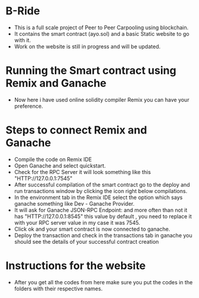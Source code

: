 # B-Ride
* This is a full scale project of Peer to Peer Carpooling using blockchain.
* It contains the smart contract (ayo.sol) and a basic Static website to go with it.
* Work on the website is still in progress and will be updated.

# Running the Smart contract using Remix and Ganache 
* Now here i have used online solidity compiler Remix you can have your preference.
# Steps to connect Remix and Ganache 
* Compile the code on Remix IDE 
* Open Ganache and select quickstart.
* Check for the RPC Server it will look something like this "HTTP://127.0.0.1:7545"
* After successful compilation of the smart contract go to the deploy and run transactions window by clicking the icon right below compilations.
* In the environment tab in the Remix IDE select the option which says ganache something like Dev - Ganache Provider.
* It will ask for Ganache JSON-RPC Endpoint: and more often than not it has "HTTP://127.0.0.1:8545" this value by default , you need to replace it with your RPC server value in my case it was 7545.
* Click ok and your smart contract is now connected to ganache.
* Deploy the transaction and check in the transactions tab in ganache you should see the details of your successful contract creation 
# Instructions for the website 
* After you get all the codes from here make sure you put the codes in the folders with their respective names.
